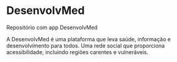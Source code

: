 # DesenvolvMed
Repositório com app DesenvolvMed

A DesenvolvMed é uma plataforma que leva saúde, informação e desenvolvimento para todos. Uma rede social que proporciona acessibilidade, incluindo regiões carentes e vulneráveis.